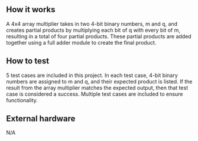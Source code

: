 <!---

This file is used to generate your project datasheet. Please fill in the information below and delete any unused
sections.

You can also include images in this folder and reference them in the markdown. Each image must be less than
512 kb in size, and the combined size of all images must be less than 1 MB.
-->

## How it works

A 4x4 array multiplier takes in two 4-bit binary numbers, m and q, and creates partial products by multiplying each bit of q with every bit of m, resulting in a total of four partial products. These partial products are added together using a full adder module to create the final product.

## How to test

5 test cases are included in this project. In each test case, 4-bit binary numbers are assigned to m and q, and their expected product is listed. If the result from the array multiplier matches the expected output, then that test case is considered a success. Multiple test cases are included to ensure functionality.

## External hardware

N/A
